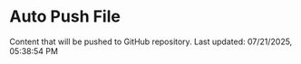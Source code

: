 # Auto Push File

Content that will be pushed to GitHub repository.
Last updated: 07/21/2025, 05:38:54 PM